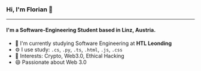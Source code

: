 ### Hi, I'm Florian 👋
---

#### I'm a Software-Engineering Student based in Linz, Austria.

- 🏢 I'm currently studying Software Engineering at **HTL Leonding**
- ⚙️ I use study: `.cs`, `.py`, `.ts`, `.html`, `.js`, `.css`
- 💜 Interests: Crypto, Web3.0, Ethical Hacking
- 😄 Passionate about Web 3.0

